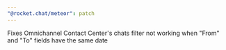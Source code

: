 ```yaml
---
"@rocket.chat/meteor": patch
---
```


Fixes Omnichannel Contact Center's chats filter not working when "From" and "To" fields have the same date

